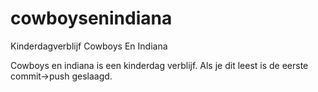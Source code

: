# cowboysenindiana
Kinderdagverblijf Cowboys En Indiana

Cowboys en indiana is een kinderdag verblijf.
Als je dit leest is de eerste commit->push geslaagd.